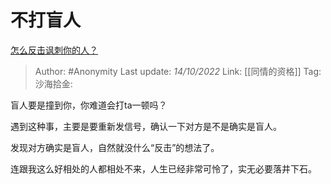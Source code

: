 # 不打盲人
[怎么反击讽刺你的人？](https://www.zhihu.com/question/64386030/answer/2711297693)

> Author: #Anonymity
> Last update: *14/10/2022*
> Link: [[同情的资格]]
> Tag:
> 沙海拾金:

盲人要是撞到你，你难道会打ta一顿吗？

遇到这种事，主要是要重新发信号，确认一下对方是不是确实是盲人。

发现对方确实是盲人，自然就没什么“反击”的想法了。

连跟我这么好相处的人都相处不来，人生已经非常可怜了，实无必要落井下石。
